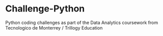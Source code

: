 # Challenge-Python
Python coding challenges as part of the Data Analytics coursework from Tecnologico de Monterrey / Trillogy Education
